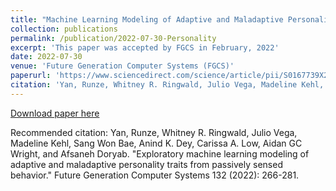 ```yaml
---
title: "Machine Learning Modeling of Adaptive and Maladaptive Personality Traits from Passively Sensed Behavior"
collection: publications
permalink: /publication/2022-07-30-Personality
excerpt: 'This paper was accepted by FGCS in February, 2022'
date: 2022-07-30
venue: 'Future Generation Computer Systems (FGCS)'
paperurl: 'https://www.sciencedirect.com/science/article/pii/S0167739X2200053X'
citation: 'Yan, Runze, Whitney R. Ringwald, Julio Vega, Madeline Kehl, Sang Won Bae, Anind Dey, Carissa Low, Aidan GC Wright, and Afsaneh Doryab. &quot;Machine Learning Modeling of Adaptive and Maladaptive Personality Traits from Passively Sensed Behavior.&quot; (2021).'
---
```


<a href='https://www.sciencedirect.com/science/article/pii/S0167739X2200053X'>Download paper here</a>

Recommended citation: Yan, Runze, Whitney R. Ringwald, Julio Vega, Madeline Kehl, Sang Won Bae, Anind K. Dey, Carissa A. Low, Aidan GC Wright, and Afsaneh Doryab. "Exploratory machine learning modeling of adaptive and maladaptive personality traits from passively sensed behavior." Future Generation Computer Systems 132 (2022): 266-281.